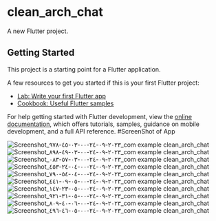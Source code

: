 # clean_arch_chat

A new Flutter project.

## Getting Started

This project is a starting point for a Flutter application.

A few resources to get you started if this is your first Flutter project:

- [Lab: Write your first Flutter app](https://docs.flutter.dev/get-started/codelab)
- [Cookbook: Useful Flutter samples](https://docs.flutter.dev/cookbook)

For help getting started with Flutter development, view the
[online documentation](https://docs.flutter.dev/), which offers tutorials,
samples, guidance on mobile development, and a full API reference.
#ScreenShot of App

![Screenshot_٢٠٢٣-٠٩-٢٤-٠٠-٠٣-٤٥-٩٧٨_com example clean_arch_chat](https://github.com/MarawanAbed/clean_arch_chat_app/assets/73714493/08bae74f-24ee-4ce2-baf5-89b84bd1a86c)
![Screenshot_٢٠٢٣-٠٩-٢٤-٠٠-٠٣-٤٩-٨٩٨_com example clean_arch_chat](https://github.com/MarawanAbed/clean_arch_chat_app/assets/73714493/cd22f620-9e68-47c9-acca-96ad5a37e65f)
![Screenshot_٢٠٢٣-٠٩-٢٤-٠٠-٠٣-٥٧-٠٨٣_com example clean_arch_chat](https://github.com/MarawanAbed/clean_arch_chat_app/assets/73714493/82814909-8790-4fa7-bb81-353f97ab8824)
![Screenshot_٢٠٢٣-٠٩-٢٤-٠٠-٠٤-٢٤-٤٥٣_com example clean_arch_chat](https://github.com/MarawanAbed/clean_arch_chat_app/assets/73714493/eedd55ed-01c0-404c-a66b-d656c2af76cc)
![Screenshot_٢٠٢٣-٠٩-٢٤-٠٠-٠٤-٥٤-٧٩٠_com example clean_arch_chat](https://github.com/MarawanAbed/clean_arch_chat_app/assets/73714493/f6615163-30ec-4b92-9bb8-dd3429a8286c)
![Screenshot_٢٠٢٣-٠٩-٢٤-٠٠-٠٥-٠٩-٤٤١_com example clean_arch_chat](https://github.com/MarawanAbed/clean_arch_chat_app/assets/73714493/cf4d9106-05bb-4a7f-a5d0-f92074bf32a2)
![Screenshot_٢٠٢٣-٠٩-٢٤-٠٠-٠٥-٢٣-١٤٧_com example clean_arch_chat](https://github.com/MarawanAbed/clean_arch_chat_app/assets/73714493/e9568411-57b9-4351-a2cb-8e42968ad005)
![Screenshot_٢٠٢٣-٠٩-٢٤-٠٠-٠٥-٣١-٩٢١_com example clean_arch_chat](https://github.com/MarawanAbed/clean_arch_chat_app/assets/73714493/9f2065ea-c023-4329-812a-3210944760d0)
![Screenshot_٢٠٢٣-٠٩-٢٤-٠٠-٠٦-٤٠-٨٠٩_com example clean_arch_chat](https://github.com/MarawanAbed/clean_arch_chat_app/assets/73714493/f7c36701-a3f9-4c50-af1e-a1598c50b8fa)
![Screenshot_٢٠٢٣-٠٩-٢٤-٠٠-٠٥-٤٦-٤٩٦_com example clean_arch_chat](https://github.com/MarawanAbed/clean_arch_chat_app/assets/73714493/2a4cc1ee-c00c-4d90-be4e-87f9045f0067)
